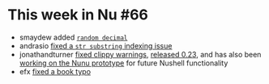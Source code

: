 # This week in Nu #66

* smaydew added [`random decimal`](https://github.com/nushell/nushell/pull/2762)
* andrasio [fixed a `str substring` indexing issue](https://github.com/nushell/nushell/pull/2764)
* jonathandturner [fixed clippy warnings](https://github.com/nushell/nushell/pull/2760), [released 0.23](https://github.com/nushell/nushell/pull/2766), and has also been [working on the Nunu prototype](https://github.com/jonathandturner/nunu/commits/main) for future Nushell functionality
* efx [fixed a book typo](https://github.com/nushell/nushell.github.io/pull/69)
